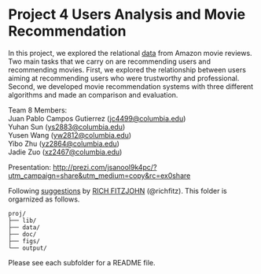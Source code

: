 # Project 4 Users Analysis and Movie Recommendation
 
In this project, we explored the relational [data](http://snap.stanford.edu/data/web-Movies.html) from  Amazon movie reviews. Two main tasks that we carry on are recommending users and recommending movies. First, we explored the relationship between users aiming at recommending users who were trustworthy and professional. Second, we developed movie recommendation systems with three different algorithms and made an comparison and evaluation. 


Team 8 Members:   
Juan Pablo Campos Gutierrez (jc4499@columbia.edu)  
Yuhan Sun (ys2883@columbia.edu)  
Yusen Wang (yw2812@columbia.edu)  
Yibo Zhu (yz2864@columbia.edu)  
Jadie Zuo (xz2467@columbia.edu)  
 
Presentation: http://prezi.com/jsanool9k4pc/?utm_campaign=share&utm_medium=copy&rc=ex0share


Following [suggestions](http://nicercode.github.io/blog/2013-04-05-projects/) by [RICH FITZJOHN](http://nicercode.github.io/about/#Team) (@richfitz). This folder is orgarnized as follows.

```
proj/
├── lib/
├── data/
├── doc/
├── figs/
└── output/
```

Please see each subfolder for a README file.

